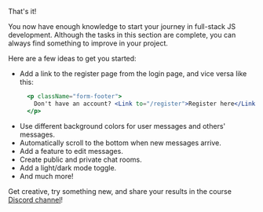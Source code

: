 That's it!

You now have enough knowledge to start your journey in full-stack JS development.
Although the tasks in this section are complete, you can always find something to improve in your project.

Here are a few ideas to get you started:
- Add a link to the register page from the login page, and vice versa like this: 
  ```jsx
    <p className="form-footer">
      Don't have an account? <Link to="/register">Register here</Link>
    </p>
  ```
- Use different background colors for user messages and others' messages.
- Automatically scroll to the bottom when new messages arrive.
- Add a feature to edit messages.
- Create public and private chat rooms.
- Add a light/dark mode toggle.
- And much more!

Get creative, try something new, and share your results in the course [Discord channel](https://discord.gg/hNxr8jtesk)! 
